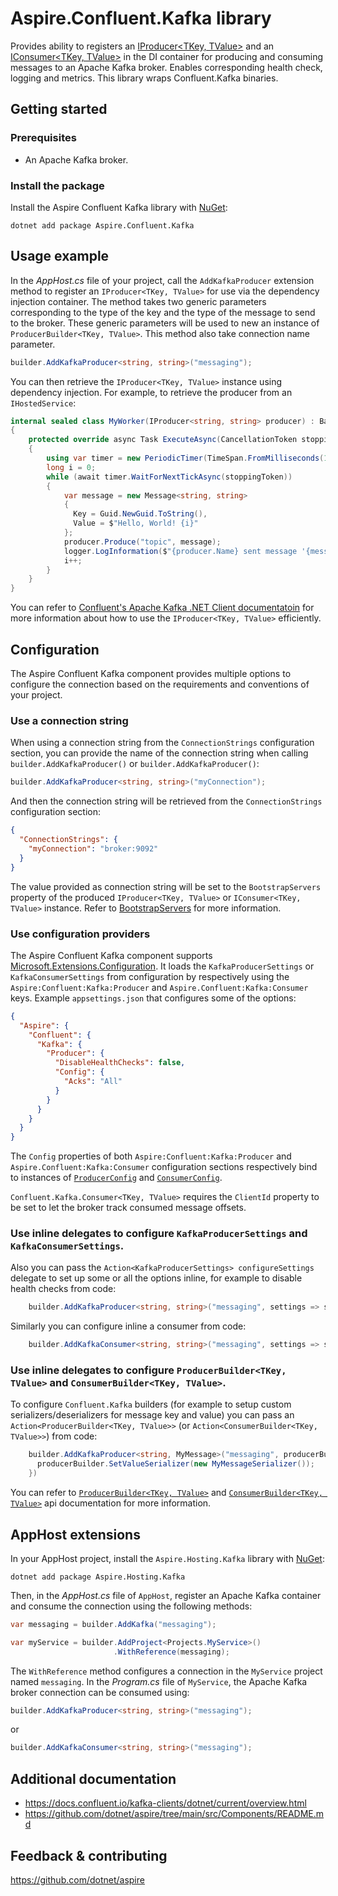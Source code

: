 # Aspire.Confluent.Kafka library

Provides ability to registers an [IProducer<TKey, TValue>](https://docs.confluent.io/platform/current/clients/confluent-kafka-dotnet/_site/api/Confluent.Kafka.IProducer-2.html) and an [IConsumer<TKey, TValue>](https://docs.confluent.io/platform/current/clients/confluent-kafka-dotnet/_site/api/Confluent.Kafka.IConsumer-2.html) in the DI container for producing and consuming messages to an Apache Kafka broker. Enables corresponding health check, logging and metrics.
This library wraps Confluent.Kafka binaries.

## Getting started

### Prerequisites

- An Apache Kafka broker.

### Install the package

Install the Aspire Confluent Kafka library with [NuGet](https://www.nuget.org):

```dotnetcli
dotnet add package Aspire.Confluent.Kafka
```

## Usage example

In the _AppHost.cs_ file of your project, call the `AddKafkaProducer` extension method to register an `IProducer<TKey, TValue>` for use via the dependency injection container. The method takes two generic parameters corresponding to the type of the key and the type of the message to send to the broker. These generic parameters will be used to new an instance of `ProducerBuilder<TKey, TValue>`. This method also take connection name parameter.

```csharp
builder.AddKafkaProducer<string, string>("messaging");
```

You can then retrieve the `IProducer<TKey, TValue>` instance using dependency injection. For example, to retrieve the producer from an `IHostedService`:

```csharp
internal sealed class MyWorker(IProducer<string, string> producer) : BackgroundService
{
    protected override async Task ExecuteAsync(CancellationToken stoppingToken)
    {
        using var timer = new PeriodicTimer(TimeSpan.FromMilliseconds(10));
        long i = 0;
        while (await timer.WaitForNextTickAsync(stoppingToken))
        {
            var message = new Message<string, string>
            {
              Key = Guid.NewGuid.ToString(),
              Value = $"Hello, World! {i}"
            };
            producer.Produce("topic", message);
            logger.LogInformation($"{producer.Name} sent message '{message.Value}'");
            i++;
        }
    }
}
```

You can refer to [Confluent's Apache Kafka .NET Client documentatoin](https://docs.confluent.io/kafka-clients/dotnet/current/overview.html) for more information about how to use the `IProducer<TKey, TValue>` efficiently.

## Configuration

The Aspire Confluent Kafka component provides multiple options to configure the connection based on the requirements and conventions of your project.

### Use a connection string

When using a connection string from the `ConnectionStrings` configuration section, you can provide the name of the connection string when calling `builder.AddKafkaProducer()` or `builder.AddKafkaProducer()`:

```csharp
builder.AddKafkaProducer<string, string>("myConnection");
```

And then the connection string will be retrieved from the `ConnectionStrings` configuration section:

```json
{
  "ConnectionStrings": {
    "myConnection": "broker:9092"
  }
}
```

The value provided as connection string will be set to the `BootstrapServers`  property of the produced `IProducer<TKey, TValue>` or `IConsumer<TKey, TValue>` instance. Refer to [BootstrapServers](https://docs.confluent.io/platform/current/clients/confluent-kafka-dotnet/_site/api/Confluent.Kafka.ClientConfig.html#Confluent_Kafka_ClientConfig_BootstrapServers) for more information.

### Use configuration providers

The Aspire Confluent Kafka component supports [Microsoft.Extensions.Configuration](https://learn.microsoft.com/dotnet/api/microsoft.extensions.configuration). It loads the `KafkaProducerSettings` or `KafkaConsumerSettings` from configuration by respectively using the `Aspire:Confluent:Kafka:Producer` and `Aspire.Confluent:Kafka:Consumer` keys. Example `appsettings.json` that configures some of the options:

```json
{
  "Aspire": {
    "Confluent": {
      "Kafka": {
        "Producer": {
          "DisableHealthChecks": false,
          "Config": {
            "Acks": "All"
          }
        }
      }
    }
  }
}
```

The `Config` properties of both  `Aspire:Confluent:Kafka:Producer` and `Aspire.Confluent:Kafka:Consumer` configuration sections respectively bind to instances of [`ProducerConfig`](https://docs.confluent.io/platform/current/clients/confluent-kafka-dotnet/_site/api/Confluent.Kafka.ProducerConfig.html) and [`ConsumerConfig`](https://docs.confluent.io/platform/current/clients/confluent-kafka-dotnet/_site/api/Confluent.Kafka.ConsumerConfig.html).

`Confluent.Kafka.Consumer<TKey, TValue>` requires the `ClientId` property to be set to let the broker track consumed message offsets.

### Use inline delegates to configure `KafkaProducerSettings` and `KafkaConsumerSettings`.

Also you can pass the `Action<KafkaProducerSettings> configureSettings` delegate to set up some or all the options inline, for example to disable health checks from code:

```csharp
    builder.AddKafkaProducer<string, string>("messaging", settings => settings.DisableHealthChecks = true);
```

Similarly you can configure inline a consumer from code:
```c#
    builder.AddKafkaConsumer<string, string>("messaging", settings => settings.DisableHealthChecks = true);
```

### Use inline delegates to configure `ProducerBuilder<TKey, TValue>` and `ConsumerBuilder<TKey, TValue>`.

To configure `Confluent.Kafka` builders (for example to setup custom serializers/deserializers for message key and value) you can pass an `Action<ProducerBuilder<TKey, TValue>>` (or `Action<ConsumerBuilder<TKey, TValue>>`) from code:
```c#
    builder.AddKafkaProducer<string, MyMessage>("messaging", producerBuilder => {
      producerBuilder.SetValueSerializer(new MyMessageSerializer());
    })
```

You can refer to [`ProducerBuilder<TKey, TValue>`](https://docs.confluent.io/platform/current/clients/confluent-kafka-dotnet/_site/api/Confluent.Kafka.ProducerBuilder-2.html) and [`ConsumerBuilder<TKey, TValue>`](https://docs.confluent.io/platform/current/clients/confluent-kafka-dotnet/_site/api/Confluent.Kafka.ConsumerBuilder-2.html) api documentation for more information.

## AppHost extensions

In your AppHost project, install the `Aspire.Hosting.Kafka` library with [NuGet](https://www.nuget.org):

```dotnetcli
dotnet add package Aspire.Hosting.Kafka
```

Then, in the _AppHost.cs_ file of `AppHost`, register an Apache Kafka container and consume the connection using the following methods:

```csharp
var messaging = builder.AddKafka("messaging");

var myService = builder.AddProject<Projects.MyService>()
                       .WithReference(messaging);
```

The `WithReference` method configures a connection in the `MyService` project named `messaging`. In the _Program.cs_ file of `MyService`, the Apache Kafka broker connection can be consumed using:

```csharp
builder.AddKafkaProducer<string, string>("messaging");
```

or

```csharp
builder.AddKafkaConsumer<string, string>("messaging");
```

## Additional documentation

* https://docs.confluent.io/kafka-clients/dotnet/current/overview.html
* https://github.com/dotnet/aspire/tree/main/src/Components/README.md

## Feedback & contributing

https://github.com/dotnet/aspire
